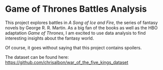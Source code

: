 # Game of Thrones Battles Analysis
This project explores battles in *A Song of Ice and Fire*, the series of fantasy novels by George R. R. Martin. As a big fan of the books as well as the HBO adaptation *Game of Thrones*, I am excited to use data analysis to find interesting insights about the fantasy world.

Of course, it goes without saying that this project contains spoilers.

The dataset can be found here: https://github.com/chrisalbon/war_of_the_five_kings_dataset
